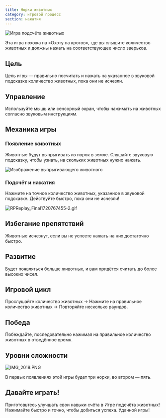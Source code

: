 ```yaml
---
title: Норки животных
category: игровой процесс
section: нажатия
---
```

![Игра подсчёта животных](https://help.studycat.com/hc/article_attachments/34829163309209)

Эта игра похожа на «Охоту на кротов», где вы слышите количество животных и должны нажать на соответствующее число зверьков.

## Цель

Цель игры — правильно посчитать и нажать на указанное в звуковой подсказке количество животных, пока они не исчезли.

## Управление

Используйте мышь или сенсорный экран, чтобы нажимать на животных согласно звуковым инструкциям.

## Механика игры

### Появление животных

Животные будут выпрыгивать из норок в земле. Слушайте звуковую подсказку, чтобы узнать, на скольких животных нужно нажать.

![Изображение выпрыгивающего животного](https://help.studycat.com/hc/article_attachments/34829163315225)

### Подсчёт и нажатия

Нажмите на точное количество животных, указанное в звуковой подсказке. Действуйте быстро, пока они не исчезли!

![RPReplay_Final1720767455-2.gif](https://help.studycat.com/hc/article_attachments/34975029772825)

## Избегание препятствий

Животные исчезнут, если вы не успеете нажать на них достаточно быстро.

## Развитие

Будет появляться больше животных, и вам придётся считать до более высоких чисел.

## Игровой цикл

Прослушайте количество животных -> Нажмите на правильное количество животных -> Повторяйте несколько раундов.

## Победа

Побеждайте, последовательно нажимая на правильное количество животных в отведённое время.

## Уровни сложности

![IMG_2018.PNG](https://help.studycat.com/hc/article_attachments/34829163311897)

В первых появлениях этой игры будет три норки, во втором — пять.

## Давайте играть!

Приготовьтесь улучшать свои навыки счёта в Игре подсчёта животных! Нажимайте быстро и точно, чтобы добиться успеха. Удачной игры!